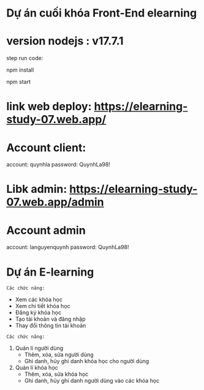 # Dự án cuối khóa Front-End elearning

# version nodejs : v17.7.1
step run code:

npm install 

npm start

# link web deploy: https://elearning-study-07.web.app/


# Account client:
account: quynhla
password: QuynhLa98!

# Libk admin: https://elearning-study-07.web.app/admin
# Account admin
account: languyenquynh
password: QuynhLa98!

# Dự án E-learning

`Các chức năng:`

- Xem các khóa học
- Xem chi tiết khóa học
- Đăng ký khóa học
- Tạo tài khoản và đăng nhập
- Thay đổi thông tin tài khoản



`Các chức năng:`
1. Quản lí người dùng
   - Thêm, xóa, sửa người dùng
   - Ghi danh, hủy ghi danh khóa học cho người dùng
2. Quản lí khóa học
   - Thêm, xóa, sửa khóa học
   - Ghi danh, hủy ghi danh người dùng vào các khóa học

